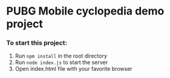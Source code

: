 # PUBG Mobile cyclopedia demo project

### To start this project:
1. Run `npm install` in the root directory
2. Run `node index.js` to start the server
3. Open index.html file with your favorite browser
